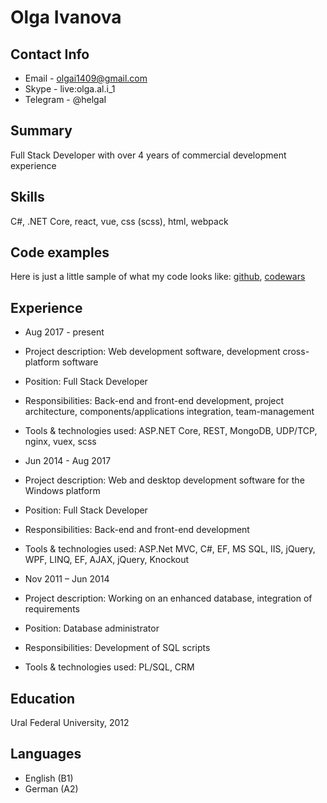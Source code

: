 # Olga Ivanova

## Contact Info
- Email - olgai1409@gmail.com
- Skype - live:olga.al.i_1
- Telegram - @helgaI

## Summary
Full Stack Developer with over 4 years of commercial development experience

## Skills
C#, .NET Core, react, vue, css (scss), html, webpack

## Code examples
Here is just a little sample of what my code looks like: [github](https://github.com/o1vanova), [codewars](https://www.codewars.com/users/o1vanova)

## Experience
- Aug 2017 - present
 - Project description: Web development software, development cross-platform software
 - Position: Full Stack Developer
 - Responsibilities: Back-end and front-end development, project architecture, components/applications integration, team-management
 - Tools & technologies used: ASP.NET Core, REST, MongoDB, UDP/TCP, nginx, vuex, scss

- Jun 2014 - Aug 2017
 - Project description: Web and desktop development software for the Windows platform
 - Position: Full Stack Developer
 - Responsibilities: Back-end and front-end development
 - Tools & technologies used: ASP.Net MVC, C#, EF, MS SQL, IIS, jQuery, WPF, LINQ, EF, AJAX, jQuery, Knockout

- Nov 2011 – Jun 2014
 - Project description: Working on an enhanced database, integration of requirements
 - Position: Database administrator
 - Responsibilities: Development of SQL scripts
 - Tools & technologies used: PL/SQL, CRM

## Education
Ural Federal University, 2012

## Languages
* English (B1)
* German (A2)
